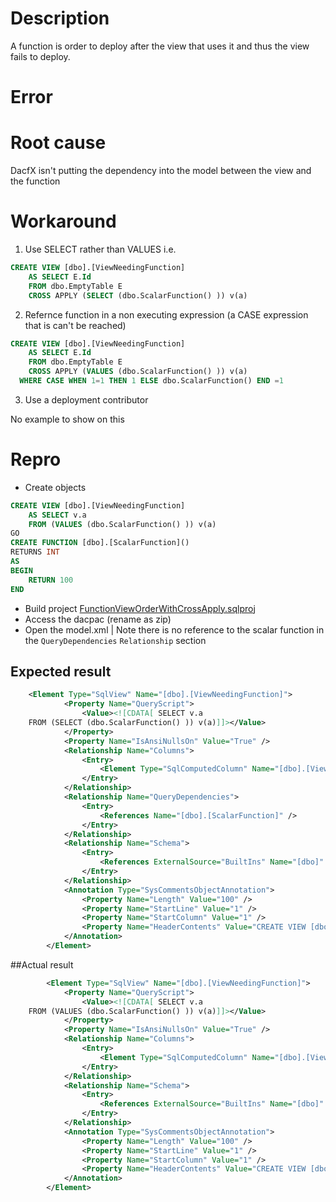 ﻿# Description

A function is order to deploy after the view that uses it and thus the view fails to deploy. 

# Error



# Root cause

DacfX isn't putting the dependency into the model between the view and the function

# Workaround

1. Use SELECT rather than VALUES i.e.

``` sql
CREATE VIEW [dbo].[ViewNeedingFunction]
	AS SELECT E.Id
	FROM dbo.EmptyTable E
	CROSS APPLY (SELECT (dbo.ScalarFunction() )) v(a)
```

2. Refernce function in a non executing expression (a CASE expression that is can't be reached)

``` sql
CREATE VIEW [dbo].[ViewNeedingFunction]
	AS SELECT E.Id
	FROM dbo.EmptyTable E
	CROSS APPLY (VALUES (dbo.ScalarFunction() )) v(a)
  WHERE CASE WHEN 1=1 THEN 1 ELSE dbo.ScalarFunction() END =1
```

3. Use a deployment contributor

No example to show on this

# Repro
* Create objects

``` sql
CREATE VIEW [dbo].[ViewNeedingFunction]
	AS SELECT v.a
	FROM (VALUES (dbo.ScalarFunction() )) v(a)
GO
CREATE FUNCTION [dbo].[ScalarFunction]()
RETURNS INT
AS
BEGIN
	RETURN 100
END

```
* Build project [FunctionViewOrderWithCrossApply.sqlproj](./FunctionViewOrderWithCrossApply/FunctionViewOrderWithCrossApply.sqlproj)
* Access the dacpac (rename as zip)
* Open the model.xml
| Note there is no reference to the scalar function in the `QueryDependencies` `Relationship` section

## Expected result
``` xml
    <Element Type="SqlView" Name="[dbo].[ViewNeedingFunction]">
			<Property Name="QueryScript">
				<Value><![CDATA[ SELECT v.a
	FROM (SELECT (dbo.ScalarFunction() )) v(a)]]></Value>
			</Property>
			<Property Name="IsAnsiNullsOn" Value="True" />
			<Relationship Name="Columns">
				<Entry>
					<Element Type="SqlComputedColumn" Name="[dbo].[ViewNeedingFunction].[a]" />
				</Entry>
			</Relationship>
			<Relationship Name="QueryDependencies">
				<Entry>
					<References Name="[dbo].[ScalarFunction]" />
				</Entry>
			</Relationship>
			<Relationship Name="Schema">
				<Entry>
					<References ExternalSource="BuiltIns" Name="[dbo]" />
				</Entry>
			</Relationship>
			<Annotation Type="SysCommentsObjectAnnotation">
				<Property Name="Length" Value="100" />
				<Property Name="StartLine" Value="1" />
				<Property Name="StartColumn" Value="1" />
				<Property Name="HeaderContents" Value="CREATE VIEW [dbo].[ViewNeedingFunction]&#xD;&#xA;&#x9;AS" />
			</Annotation>
		</Element>
```
##Actual result

``` xml
		<Element Type="SqlView" Name="[dbo].[ViewNeedingFunction]">
			<Property Name="QueryScript">
				<Value><![CDATA[ SELECT v.a
	FROM (VALUES (dbo.ScalarFunction() )) v(a)]]></Value>
			</Property>
			<Property Name="IsAnsiNullsOn" Value="True" />
			<Relationship Name="Columns">
				<Entry>
					<Element Type="SqlComputedColumn" Name="[dbo].[ViewNeedingFunction].[a]" />
				</Entry>
			</Relationship>
			<Relationship Name="Schema">
				<Entry>
					<References ExternalSource="BuiltIns" Name="[dbo]" />
				</Entry>
			</Relationship>
			<Annotation Type="SysCommentsObjectAnnotation">
				<Property Name="Length" Value="100" />
				<Property Name="StartLine" Value="1" />
				<Property Name="StartColumn" Value="1" />
				<Property Name="HeaderContents" Value="CREATE VIEW [dbo].[ViewNeedingFunction]&#xD;&#xA;&#x9;AS" />
			</Annotation>
		</Element>
```
